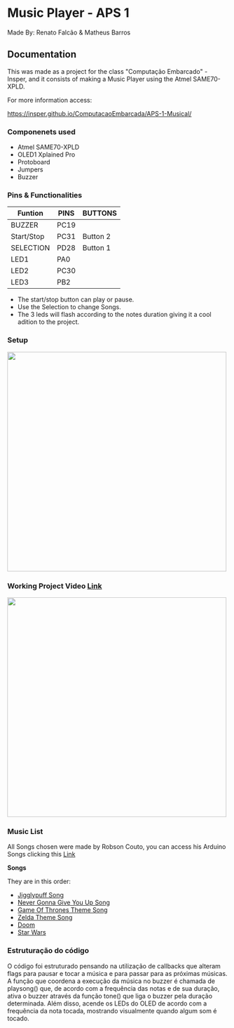 # Music Player - APS 1
Made By: Renato Falcão & Matheus Barros

## Documentation 

This was made as a project for the class "Computação Embarcado" - Insper, and it consists of making a Music Player using the Atmel SAME70-XPLD.

For more information access:

https://insper.github.io/ComputacaoEmbarcada/APS-1-Musical/

### Componenets used
- Atmel SAME70-XPLD
- OLED1 Xplained Pro
- Protoboard
- Jumpers
- Buzzer

### Pins & Functionalities

| Funtion    |      PINS       | BUTTONS |
|------------|-----------------|---------|
| BUZZER     |      PC19       |         |
| Start/Stop |      PC31       |Button 2 |
| SELECTION  |      PD28       |Button 1 |
| LED1       |      PA0        |         |
| LED2       |      PC30       |         |
| LED3       |      PB2        |         |

- The start/stop button can play or pause.
- Use the Selection to change Songs.
- The 3 leds will flash according to the notes duration giving it a cool adition to the project.

### Setup
<img src="https://user-images.githubusercontent.com/15271557/189542702-80d9a59f-aff5-4ff8-8af1-4542a70b7887.jpeg" width="500">


### Working Project Video [Link](https://youtu.be/iDsRo0B9OPo)

[<img src="https://user-images.githubusercontent.com/15271557/189547261-e3931e12-78fd-4dad-9f83-431e1b579b9b.jpeg" width="500">](https://youtu.be/iDsRo0B9OPo)


### Music List

All Songs chosen were made by Robson Couto, you can access his Arduino Songs clicking this [Link](https://github.com/robsoncouto/arduino-songs)

**Songs**

They are in this order:

- [Jigglypuff Song](https://github.com/robsoncouto/arduino-songs/blob/master/jigglypuffsong/jigglypuffsong.ino)
- [Never Gonna Give You Up Song](https://github.com/robsoncouto/arduino-songs/blob/master/nevergonnagiveyouup/nevergonnagiveyouup.ino)
- [Game Of Thrones Theme Song](https://github.com/robsoncouto/arduino-songs/blob/master/gameofthrones/gameofthrones.ino)
- [Zelda Theme Song](https://github.com/robsoncouto/arduino-songs/blob/master/zeldatheme/zeldatheme.ino)
- [Doom](https://github.com/robsoncouto/arduino-songs/blob/master/doom/doom.ino)
- [Star Wars](https://github.com/robsoncouto/arduino-songs/blob/master/starwars/starwars.ino)

### Estruturação do código

O código foi estruturado pensando na utilização de callbacks que alteram flags para pausar e tocar a música e para passar para as próximas músicas. A função que coordena a execução da música no buzzer é chamada de playsong() que, de acordo com a frequência das notas e de sua duração, ativa o buzzer através da função tone() que liga o buzzer pela duração determinada. Além disso, acende os LEDs do OLED de acordo com a frequência da nota tocada, mostrando visualmente quando algum som é tocado.

